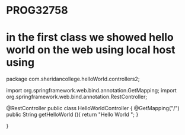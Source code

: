 # PROG32758

# in the first class we showed hello world on the web using local host using 

package com.sheridancollege.helloWorld.controllers2;

import org.springframework.web.bind.annotation.GetMapping;
import org.springframework.web.bind.annotation.RestController;

@RestController
public class HelloWorldController {
    @GetMapping("/")
   public String getHelloWorld (){
       return "Hello World  ";
    }

}
